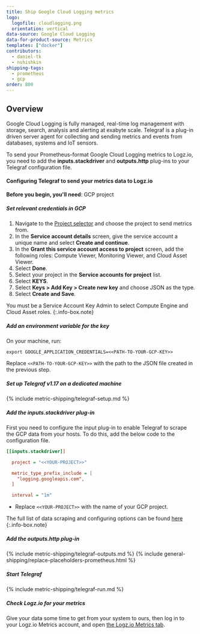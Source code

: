 ```yaml
---
title: Ship Google Cloud Logging metrics
logo:
  logofile: cloudlogging.png
  orientation: vertical
data-source: Google Cloud Logging
data-for-product-source: Metrics
templates: ["docker"]
contributors:
  - daniel-tk
  - nshishkin
shipping-tags:  
  - prometheus
  - gcp
order: 800
---
```


## Overview

Google Cloud Logging is fully managed, real-time log management with storage, search, analysis and alerting at exabyte scale. Telegraf is a plug-in driven server agent for collecting and sending metrics and events from databases, systems and IoT sensors.

To send your Prometheus-format Google Cloud Logging metrics to Logz.io, you need to add the **inputs.stackdriver** and **outputs.http** plug-ins to your Telegraf configuration file.

#### Configuring Telegraf to send your metrics data to Logz.io

**Before you begin, you'll need**:
 GCP project

<div class="tasklist">

##### Set relevant credentials in GCP

1. Navigate to the [Project selector](https://console.cloud.google.com/projectselector/iam-admin/serviceaccounts/create) and choose the project to send metrics from.
2. In the **Service account details** screen, give the service account a unique name and select **Create and continue**.
3. In the **Grant this service account access to project** screen, add the following roles: Compute Viewer, Monitoring Viewer, and Cloud Asset Viewer.
4. Select **Done**.
5. Select your project in the **Service accounts for project** list.
6. Select **KEYS**.
7. Select **Keys > Add Key > Create new key** and choose JSON as the type.
8. Select **Create and Save**.

<!-- info-box-start:info -->
You must be a Service Account Key Admin to select Compute Engine and Cloud Asset roles.
{:.info-box.note}
<!-- info-box-end -->

##### Add an environment variable for the key

On your machine, run:

```shell
export GOOGLE_APPLICATION_CREDENTIALS=<<PATH-TO-YOUR-GCP-KEY>>
```

Replace `<<PATH-TO-YOUR-GCP-KEY>>` with the path to the JSON file created in the previous step.


##### Set up Telegraf v1.17 on a dedicated machine

{% include metric-shipping/telegraf-setup.md %}

##### Add the inputs.stackdriver plug-in

First you need to configure the input plug-in to enable Telegraf to scrape the GCP data from your hosts. To do this, add the below code to the configuration file. 

``` ini
[[inputs.stackdriver]]

  project = "<<YOUR-PROJECT>>"

  metric_type_prefix_include = [
    "logging.googleapis.com",
  ]

  interval = "1m"
```

* Replace `<<YOUR-PROJECT>>` with the name of your GCP project.

<!-- info-box-start:info -->
The full list of data scraping and configuring options can be found [here](https://github.com/influxdata/telegraf/blob/release-1.18/plugins/inputs/stackdriver/README.md)
{:.info-box.note}
<!-- info-box-end -->

##### Add the outputs.http plug-in
  
{% include metric-shipping/telegraf-outputs.md %}
{% include general-shipping/replace-placeholders-prometheus.html %}

##### Start Telegraf

{% include metric-shipping/telegraf-run.md %}  
  
##### Check Logz.io for your metrics

Give your data some time to get from your system to ours, then log in to your Logz.io Metrics account, and open [the Logz.io Metrics tab](https://app.logz.io/#/dashboard/metrics/).


</div>
